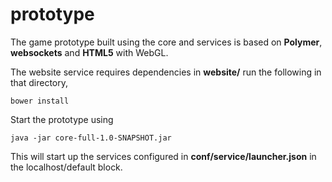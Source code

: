 # prototype
The game prototype built using the core and services is based on **Polymer**, **websockets** and **HTML5** with WebGL. 

The website service requires dependencies in **website/** run the following in that directory,
```
bower install
```

Start the prototype using
```
java -jar core-full-1.0-SNAPSHOT.jar
```

This will start up the services configured in **conf/service/launcher.json** in the localhost/default block.
